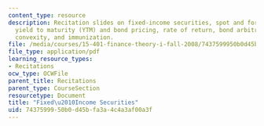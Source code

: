 ```yaml
---
content_type: resource
description: Recitation slides on fixed-income securities, spot and forward rates,
  yield to maturity (YTM) and bond pricing, rate of return, bond arbitrage, duration,
  convexity, and immunization.
file: /media/courses/15-401-finance-theory-i-fall-2008/7437599950b0d45bfa3a4c4a3af00a3f_MIT15_401F08_rec02.pdf
file_type: application/pdf
learning_resource_types:
- Recitations
ocw_type: OCWFile
parent_title: Recitations
parent_type: CourseSection
resourcetype: Document
title: "Fixed\u2010Income Securities"
uid: 74375999-50b0-d45b-fa3a-4c4a3af00a3f
---
```

